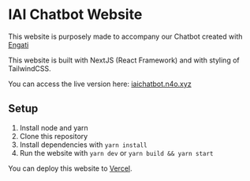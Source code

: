 # IAI Chatbot Website
This website is purposely made to accompany our Chatbot created with [Engati](https://www.engati.com/)

This website is built with NextJS (React Framework) and with styling of TailwindCSS.

You can access the live version here: [iaichatbot.n4o.xyz](#)

## Setup
1. Install node and yarn
2. Clone this repository
3. Install dependencies with `yarn install`
4. Run the website with `yarn dev` or `yarn build && yarn start`

You can deploy this website to [Vercel](https://vercel.com/).